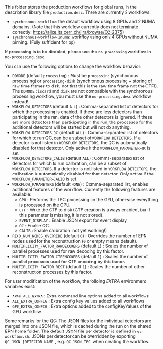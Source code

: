 This folder stores the production workflows for global runs, in the description library file `production.desc`.
There are currently 2 workflows:
- `synchronous-workflow`: the default workflow using 8 GPUs and 2 NUMA domains. (Note that this workflow currently does not terminate correctly: https://alice.its.cern.ch/jira/browse/O2-2375)
- `synchronous-workflow-1numa`: workfloy using only 4 GPUs without NUMA pinning. (Fully sufficient for pp)

If processing is to be disabled, please use the `no-processing` workflow in `no-processing.desc`.

You can use the following options to change the workflow behavior:
- `DDMODE` (default `processing`) : Must be `processing` (synchronous processing) or `processing-disk` (synchronous processing + storing of raw time frames to disk, not that this is the raw time frame not the CTF!). The `DDMODE` `discard` and `disk` are not compatible with the synchronous processing workflow, you must use the `no-processing.desc` workflow instead!.
- `WORKFLOW_DETECTORS` (default `ALL`) : Comma-separated list of detectors for which the processing is enabled. If these are less detectors than participating in the run, data of the other detectors is ignored. If these are more detectors than participating in the run, the processes for the additional detectors will be started but will not do anything.
- `WORKFLOW_DETECTORS_QC` (default `ALL`) : Comma-separated list of detectors for which to run QC, can be a subset of `WORKFLOW_DETECTORS`. If a detector is not listed in `WORKFLOW_DETECTORS`, the QC is automatically disabled for that detector. Only active if the `WORKFLOW_PARAMETER=QC` is set.
- `WORKFLOW_DETECTORS_CALIB` (default `ALL`) : Comma-separated list of detectors for which to run calibration, can be a subset of `WORKFLOW_DETECTORS`. If a detector is not listed in `WORKFLOW_DETECTORS`, the calibration is automatically disabled for that detector. Only active if the `WORKFLOW_PARAMETER=CALIB` is set.
- `WORKFLOW_PARAMETERS` (default `NONE`) : Comma-separated list, enables additional features of the workflow. Currently the following features are available:
  - `GPU` : Performs the TPC processing on the GPU, otherwise everything is processed on the CPU.
  - `CTF` : Write the CTF to disk (CTF creation is always enabled, but if this parameter is missing, it is not stored).
  - `EVENT_DISPLAY` : Enable JSON export for event display.
  - `QC` : Enable QC.
  - `CALIB` : Enable calibration (not yet working!)
- `RECO_NUM_NODES_OVERRIDE` (default `0`) : Overrides the number of EPN nodes used for the reconstruction (`0` or empty means default).
- `MULTIPLICITY_FACTOR_RAWDECODERS` (default `1`) : Scales the number of parallel processes used for raw decoding by this factor.
- `MULTIPLICITY_FACTOR_CTFENCODERS` (default `1`) : Scales the number of parallel processes used for CTF encoding by this factor.
- `MULTIPLICITY_FACTOR_REST` (default `1`) : Scales the number of other reconstruction processes by this factor.

For user modification of the workflow, the folloing *EXTRA* environment variables exist:
- `ARGS_ALL_EXTRA` : Extra command line options added to all workflows
- `ALL_EXTRA_CONFIG` : Extra config key values added to all workflows
- `GPU_EXTRA_CONFIG` : Extra options added to the configKeyValues of the GPU workflow

Some remarks for the QC:
The JSON files for the individual detectors are merged into one JSON file, which is cached during the run on the shared EPN home folder.
The default JSON file per detector is defined in `qc-workflow.sh`.
JSONs per detector can be overridden by exporting `QC_JSON_[DETECTOR_NAME]`, e.g. `QC_JSON_TPC`, when creating the workflow.
